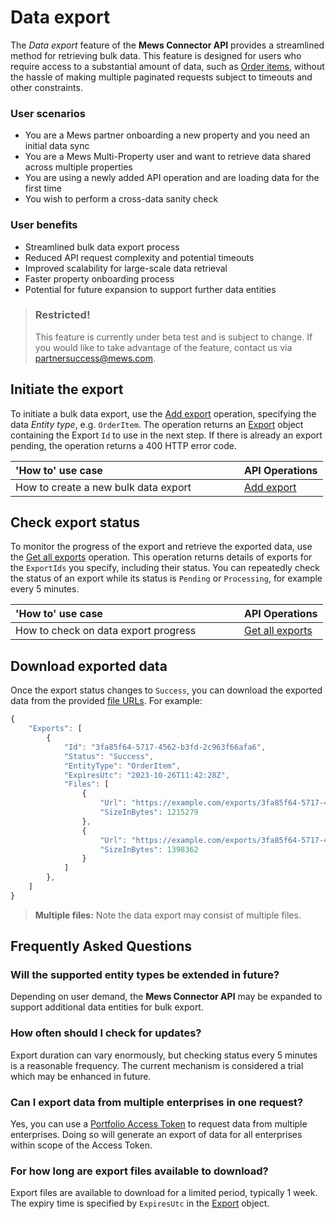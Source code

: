 # Data export

The _Data export_ feature of the **Mews Connector API** provides a streamlined method for retrieving bulk data. This feature is designed for users who require access to a substantial amount of data, such as [Order items](../operations/orderitems.md#order-item), without the hassle of making multiple paginated requests subject to timeouts and other constraints.

### User scenarios

- You are a Mews partner onboarding a new property and you need an initial data sync
- You are a Mews Multi-Property user and want to retrieve data shared across multiple properties
- You are using a newly added API operation and are loading data for the first time
- You wish to perform a cross-data sanity check

### User benefits

- Streamlined bulk data export process
- Reduced API request complexity and potential timeouts
- Improved scalability for large-scale data retrieval
- Faster property onboarding process
- Potential for future expansion to support further data entities

> ### Restricted!
>
> This feature is currently under beta test and is subject to change. If you would like to take advantage of the feature, contact us via [partnersuccess@mews.com](mailto:partnersuccess@mews.com).

## Initiate the export

To initiate a bulk data export, use the [Add export](../operations/exports.md#add-export) operation, specifying the data _Entity type_, e.g. `OrderItem`. The operation returns an [Export](../operations/exports.md#export) object containing the Export `Id` to use in the next step. If there is already an export pending, the operation returns a 400 HTTP error code.

| <div style="width:350px">'How to' use case</div> | API Operations |
| :-- | :-- |
| How to create a new bulk data export | [Add export](../operations/exports.md#add-export) |

## Check export status

To monitor the progress of the export and retrieve the exported data, use the [Get all exports](../operations/exports.md#get-all-exports) operation. This operation returns details of exports for the `ExportIds` you specify, including their status. You can repeatedly check the status of an export while its status is `Pending` or `Processing`, for example every 5 minutes.

| <div style="width:350px">'How to' use case</div> | API Operations |
| :-- | :-- |
| How to check on data export progress | [Get all exports](../operations/exports.md#get-all-exports) |

## Download exported data

Once the export status changes to `Success`, you can download the exported data from the provided [file URLs](../operations/exports.md#exported-file). For example:

```javascript
{
    "Exports": [
        {
            "Id": "3fa85f64-5717-4562-b3fd-2c963f66afa6",
            "Status": "Success",
            "EntityType": "OrderItem",
            "ExpiresUtc": "2023-10-26T11:42:28Z",
            "Files": [
                {
                    "Url": "https://example.com/exports/3fa85f64-5717-4562-b3fd-2c963f66afa6-1.jsonl?example=signature",
                    "SizeInBytes": 1215279
                },
                {
                    "Url": "https://example.com/exports/3fa85f64-5717-4562-b3fd-2c963f66afa6-2.jsonl?example=signature",
                    "SizeInBytes": 1398362
                }
            ]
        },
    ]
}
```
> **Multiple files:** Note the data export may consist of multiple files.

## Frequently Asked Questions

### Will the supported entity types be extended in future?

Depending on user demand, the **Mews Connector API** may be expanded to support additional data entities for bulk export.

### How often should I check for updates?

Export duration can vary enormously, but checking status every 5 minutes is a reasonable frequency. The current mechanism is considered a trial which may be enhanced in future.

### Can I export data from multiple enterprises in one request?

Yes, you can use a [Portfolio Access Token](../guidelines/multi-property.md) to request data from multiple enterprises. Doing so will generate an export of data for all enterprises within scope of the Access Token.

### For how long are export files available to download?

Export files are available to download for a limited period, typically 1 week. The expiry time is specified by `ExpiresUtc` in the [Export](../operations/exports.md#export) object.
